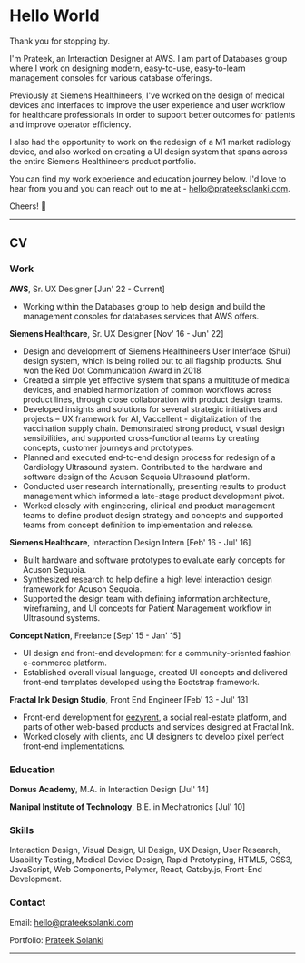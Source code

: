 # Hello World

Thank you for stopping by. 

I'm Prateek, an Interaction Designer at AWS. I am part of Databases group where I work on designing modern, easy-to-use, easy-to-learn management consoles for various database offerings.

Previously at Siemens Healthineers, I've worked on the design of medical devices and interfaces to improve the user experience and user workflow for healthcare professionals in order to support better outcomes for patients and improve operator efficiency.

I also had the opportunity to work on the redesign of a M1 market radiology device, and also worked on creating a UI design system that spans across the entire Siemens Healthineers product portfolio.

You can find my work experience and education journey below. I'd love to hear from you and you can reach out to me at - hello@prateeksolanki.com.

Cheers! 🍻

---

## CV

### Work

**AWS**, Sr. UX Designer [Jun' 22 - Current]
- Working within the Databases group to help design and build the management consoles for databases services that AWS offers.

**Siemens Healthcare**, Sr. UX Designer [Nov' 16 - Jun' 22]

- Design and development of Siemens Healthineers User Interface (Shui) design system, which is being rolled out to all flagship products. Shui won the Red Dot Communication Award in 2018.
- Created a simple yet effective system that spans a multitude of medical devices, and enabled harmonization of common workflows across product lines, through close collaboration with product design teams.
- Developed insights and solutions for several strategic initiatives and projects – UX framework for AI, Vaccellent - digitalization of the vaccination supply chain. Demonstrated strong product, visual design sensibilities, and supported cross-functional teams by creating concepts, customer journeys and prototypes.
- Planned and executed end-to-end design process for redesign of a Cardiology Ultrasound system. Contributed to the hardware and software design of the Acuson Sequoia Ultrasound platform.
- Conducted user research internationally, presenting results to product management which informed a late-stage product development pivot. 
- Worked closely with engineering, clinical and product management teams to define product design strategy and concepts and supported teams from concept definition to implementation and release.


**Siemens Healthcare**, Interaction Design Intern [Feb' 16 - Jul' 16]

- Built hardware and software prototypes to evaluate early concepts for Acuson Sequoia. 
- Synthesized research to help define a high level interaction design framework for Acuson Sequoia.
- Supported the design team with defining information architecture, wireframing, and UI concepts for Patient Management workflow in Ultrasound systems.


**Concept Nation**, Freelance [Sep' 15 - Jan' 15]

- UI design and front-end development for a community-oriented fashion e-commerce platform. 
- Established overall visual language, created UI concepts and delivered front-end templates developed using the Bootstrap framework.


**Fractal Ink Design Studio**, Front End Engineer [Feb' 13 - Jul' 13]

- Front-end development for [eezyrent](https://www.eezyrent.com/), a social real-estate platform, and parts of other web-based products and services designed at Fractal Ink.
- Worked closely with clients, and UI designers to develop pixel perfect front-end implementations.


### Education

**Domus Academy**,  M.A. in Interaction Design [Jul' 14]

**Manipal Institute of Technology**, B.E. in Mechatronics [Jul' 10]

### Skills
Interaction Design, Visual Design, UI Design, UX Design, User Research, Usability Testing, Medical Device Design, Rapid Prototyping, HTML5, CSS3, JavaScript, Web Components, Polymer, React, Gatsby.js, Front-End Development.


### Contact

Email: hello@prateeksolanki.com

Portfolio: [Prateek Solanki](http://prateeksolanki.com/)

---
